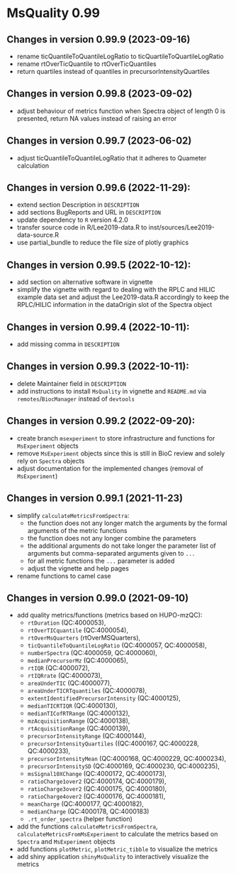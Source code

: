 # MsQuality 0.99

## Changes in version 0.99.9 (2023-09-16)
- rename ticQuantileToQuantileLogRatio to ticQuartileToQuartileLogRatio
- rename rtOverTicQuantile to rtOverTicQuantiles
- return quartiles instead of quantiles in precursorIntensityQuartiles

## Changes in version 0.99.8 (2023-09-02)
- adjust behaviour of metrics function when Spectra object of 
  length 0 is presented, return NA values instead of raising an
  error

## Changes in version 0.99.7 (2023-06-02)
- adjust ticQuantileToQuantileLogRatio that it adheres to
  Quameter calculation

## Changes in version 0.99.6 (2022-11-29):
- extend section Description in `DESCRIPTION`
- add sections BugReports and URL in `DESCRIPTION`
- update dependency to `R` version 4.2.0
- transfer source code in R/Lee2019-data.R to 
  inst/sources/Lee2019-data-source.R
- use partial_bundle to reduce the file size of plotly graphics

## Changes in version 0.99.5 (2022-10-12):
- add section on alternative software in vignette
- simplify the vignette with regard to dealing with the RPLC and HILIC
  example data set and adjust the Lee2019-data.R accordingly to keep 
  the RPLC/HILIC information in the dataOrigin slot of the Spectra object

## Changes in version 0.99.4 (2022-10-11):
- add missing comma in `DESCRIPTION`

## Changes in version 0.99.3 (2022-10-11):
- delete Maintainer field in `DESCRIPTION`
- add instructions to install `MsQuality` in vignette and `README.md` via
  `remotes`/`BiocManager` instead of `devtools`

## Changes in version 0.99.2 (2022-09-20):
- create branch `msexperiment` to store infrastructure and functions for
  `MsExperiment` objects
- remove `MsExperiment` objects since this is still in BioC review and solely
  rely on `Spectra` objects
- adjust documentation for the implemented changes (removal of `MsExperiment`)  
  
## Changes in version 0.99.1 (2021-11-23)
- simplify `calculateMetricsFromSpectra`:
  - the function does not any longer match the arguments by the formal 
    arguments of the metric functions
  - the function does not any longer combine the parameters
  - the additional arguments do not take longer the parameter list of 
    arguments but comma-separated arguments given to `...`
  - for all metric functions the `...` parameter is added
  - adjust the vignette and help pages  
- rename functions to camel case

## Changes in version 0.99.0 (2021-09-10)
- add quality metrics/functions (metrics based on HUPO-mzQC):
  - `rtDuration` (QC:4000053),
  - `rtOverTICquantile` (QC:4000054),
  - `rtOverMsQuarters` (rtOverMSQuarters),
  - `ticQuantileToQuantileLogRatio` (QC:4000057, QC:4000058),
  - `numberSpectra` (QC:4000059, QC:4000060),
  - `medianPrecursorMz` (QC:4000065),
  - `rtIQR` (QC:4000072),
  - `rtIQRrate` (QC:4000073),
  - `areaUnderTIC` (QC:4000077),
  - `areaUnderTICRTquantiles` (QC:4000078),
  - `extentIdentifiedPrecursorIntensity` (QC:4000125),
  - `medianTICRTIQR` (QC:4000130),
  - `medianTICofRTRange` (QC:4000132),
  - `mzAcquisitionRange` (QC:4000138),
  - `rtAcquisitionRange` (QC:4000139),
  - `precursorIntensityRange` (QC:4000144),
  - `precursorIntensityQuartiles` ((QC:4000167, QC:4000228, QC:4000233),
  - `precursorIntensityMean` (QC:4000168, QC:4000229, QC:4000234),
  - `precursorIntensitySD` (QC:4000169, QC:4000230, QC:4000235),
  - `msSignal10XChange` (QC:4000172, QC:4000173),
  - `ratioCharge1over2` (QC:4000174, QC:4000179),
  - `ratioCharge3over2` (QC:4000175, QC:4000180),
  - `ratioCharge4over2` (QC:4000176, QC:4000181),
  - `meanCharge` (QC:4000177, QC:4000182),
  - `medianCharge` (QC:4000178, QC:4000183)
  - `.rt_order_spectra` (helper function)
- add the functions `calculateMetricsFromSpectra`, 
  `calculateMetricsFromMsExperiment` to calculate the metrics based on 
  `Spectra` and `MsExperiment` objects
- add functions `plotMetric`, `plotMetric_tibble` to visualize the metrics
- add shiny application `shinyMsQuality` to interactively visualize the metrics